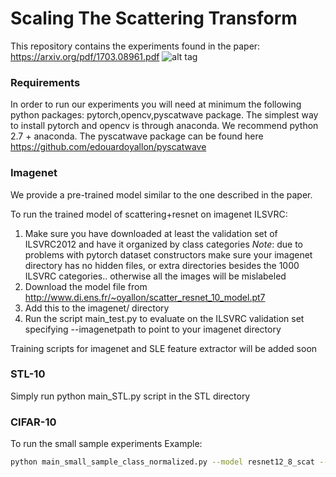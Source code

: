 # Scaling The Scattering Transform
This repository contains the experiments found in the paper: https://arxiv.org/pdf/1703.08961.pdf
![alt tag](https://s-media-cache-ak0.pinimg.com/564x/d4/22/b5/d422b5ca88c7a0d1035475c216e09c02.jpg)
### Requirements
In order to run our experiments you will need at minimum the following python packages: pytorch,opencv,pyscatwave package.
The simplest way to install pytorch and opencv is through anaconda. We recommend python 2.7 + anaconda.
The pyscatwave package can be found here https://github.com/edouardoyallon/pyscatwave

### Imagenet
We provide a pre-trained model similar to the one described in the paper. 

To run the trained model of scattering+resnet on imagenet ILSVRC:

1) Make sure you have downloaded at least the validation set of ILSVRC2012 and have it organized by class categories
*Note*: due to problems with pytorch dataset constructors make sure your imagenet directory has no hidden files, or extra directories besides the 1000 ILSVRC categories.. otherwise all the images will be mislabeled
2) Download the model file from  http://www.di.ens.fr/~oyallon/scatter_resnet_10_model.pt7
3) Add this to the imagenet/ directory
4) Run the script main_test.py to evaluate on the ILSVRC validation set specifying --imagenetpath to point to your imagenet directory

Training scripts for imagenet and SLE feature extractor will be added soon

### STL-10
Simply run python main_STL.py script in the STL directory

### CIFAR-10
To run the small sample experiments
Example:

```bash
python main_small_sample_class_normalized.py --model resnet12_8_scat --save "test"  --seed 1 --sampleSize 500 --mul 20
```
